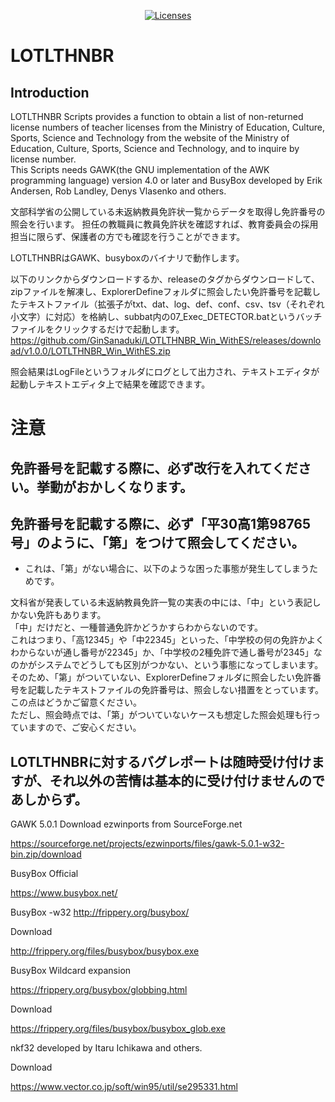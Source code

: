 <p align="center">
    <a href="https://opensource.org/licenses/BSD-3-Clause"><img src="https://img.shields.io/badge/license-bsd-orange.svg" alt="Licenses"></a>
</p>

# LOTLTHNBR

## Introduction

LOTLTHNBR Scripts provides a function to obtain a list of non-returned license numbers of teacher licenses from the Ministry of Education, Culture, Sports, Science and Technology from the website of the Ministry of Education, Culture, Sports, Science and Technology, and to inquire by license number.  
This Scripts needs GAWK(the GNU implementation of the AWK programming language) version 4.0 or later and BusyBox developed by Erik Andersen, Rob Landley, Denys Vlasenko and others.  

文部科学省の公開している未返納教員免許状一覧からデータを取得し免許番号の照会を行います。
担任の教職員に教員免許状を確認すれば、教育委員会の採用担当に限らず、保護者の方でも確認を行うことができます。

LOTLTHNBRはGAWK、busyboxのバイナリで動作します。

以下のリンクからダウンロードするか、releaseのタグからダウンロードして、zipファイルを解凍し、ExplorerDefineフォルダに照会したい免許番号を記載したテキストファイル（拡張子がtxt、dat、log、def、conf、csv、tsv（それぞれ小文字）に対応）を格納し、subbat内の07_Exec_DETECTOR.batというバッチファイルをクリックするだけで起動します。
https://github.com/GinSanaduki/LOTLTHNBR_Win_WithES/releases/download/v1.0.0/LOTLTHNBR_Win_WithES.zip

照会結果はLogFileというフォルダにログとして出力され、テキストエディタが起動しテキストエディタ上で結果を確認できます。



# 注意
## 免許番号を記載する際に、必ず改行を入れてください。挙動がおかしくなります。
## 免許番号を記載する際に、必ず「平30高1第98765号」のように、「第」をつけて照会してください。
   * これは、「第」がない場合に、以下のような困った事態が発生してしまうためです。

文科省が発表している未返納教員免許一覧の実表の中には、「中」という表記しかない免許もあります。  
「中」だけだと、一種普通免許かどうかすらわからないのです。  
これはつまり、「高12345」や「中22345」といった、「中学校の何の免許かよくわからないが通し番号が22345」か、「中学校の2種免許で通し番号が2345」なのかがシステムでどうしても区別がつかない、という事態になってしまいます。  
そのため、「第」がついていない、ExplorerDefineフォルダに照会したい免許番号を記載したテキストファイルの免許番号は、照会しない措置をとっています。  
この点はどうかご留意ください。  
ただし、照会時点では、「第」がついていないケースも想定した照会処理も行っていますので、ご安心ください。  

## LOTLTHNBRに対するバグレポートは随時受け付けますが、それ以外の苦情は基本的に受け付けませんのであしからず。

GAWK 5.0.1 Download ezwinports from SourceForge.net

https://sourceforge.net/projects/ezwinports/files/gawk-5.0.1-w32-bin.zip/download

BusyBox Official

https://www.busybox.net/

BusyBox -w32
http://frippery.org/busybox/

Download

http://frippery.org/files/busybox/busybox.exe

BusyBox Wildcard expansion

https://frippery.org/busybox/globbing.html

Download

https://frippery.org/files/busybox/busybox_glob.exe

nkf32 developed by Itaru Ichikawa and others.

Download

https://www.vector.co.jp/soft/win95/util/se295331.html


